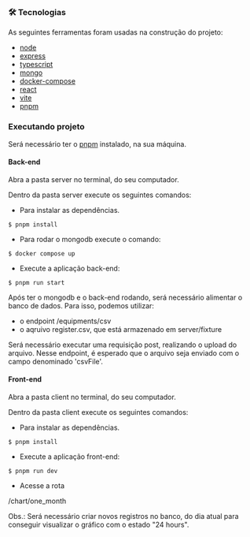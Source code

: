 ### 🛠 Tecnologias

As seguintes ferramentas foram usadas na construção do projeto:

- [node](https://nodejs.org/en)
- [express](https://expressjs.com/pt-br/)
- [typescript](https://www.typescriptlang.org/)
- [mongo](https://www.mongodb.com/)
- [docker-compose](https://docs.docker.com/compose/)
- [react](https://react.dev/)
- [vite](https://vitejs.dev/) 
- [pnpm](https://pnpm.io/pt/)

### Executando projeto 

Será necessário ter o [pnpm](https://pnpm.io/pt/) instalado, na sua máquina.

#### Back-end
Abra a pasta server no terminal, do seu computador.

Dentro da pasta server execute os seguintes comandos:

- Para instalar as dependências.  

```
$ pnpm install
```

- Para rodar o mongodb execute o comando:

```
$ docker compose up
```
- Execute a aplicação back-end:

```
$ pnpm run start
```

Após ter o mongodb e o back-end rodando, será necessário alimentar o banco de dados. Para isso, podemos utilizar:

- o endpoint /equipments/csv
- o aqruivo register.csv, que está armazenado em server/fixture

Será necessário executar uma requisição post, realizando o upload do arquivo. Nesse endpoint, é esperado que o arquivo seja enviado com o campo denominado 'csvFile'.

#### Front-end

Abra a pasta client no terminal, do seu computador.

Dentro da pasta client execute os seguintes comandos:

- Para instalar as dependências.  

```
$ pnpm install
```

- Execute a aplicação front-end:

```
$ pnpm run dev
```

- Acesse a rota 

/chart/one_month

Obs.: Será necessário criar novos registros no banco, do dia atual para conseguir visualizar o gráfico com o estado "24 hours".
